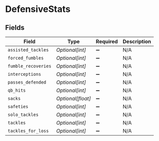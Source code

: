 # DefensiveStats


## Fields

| Field               | Type                | Required            | Description         |
| ------------------- | ------------------- | ------------------- | ------------------- |
| `assisted_tackles`  | *Optional[int]*     | :heavy_minus_sign:  | N/A                 |
| `forced_fumbles`    | *Optional[int]*     | :heavy_minus_sign:  | N/A                 |
| `fumble_recoveries` | *Optional[int]*     | :heavy_minus_sign:  | N/A                 |
| `interceptions`     | *Optional[int]*     | :heavy_minus_sign:  | N/A                 |
| `passes_defended`   | *Optional[int]*     | :heavy_minus_sign:  | N/A                 |
| `qb_hits`           | *Optional[int]*     | :heavy_minus_sign:  | N/A                 |
| `sacks`             | *Optional[float]*   | :heavy_minus_sign:  | N/A                 |
| `safeties`          | *Optional[int]*     | :heavy_minus_sign:  | N/A                 |
| `solo_tackles`      | *Optional[int]*     | :heavy_minus_sign:  | N/A                 |
| `tackles`           | *Optional[int]*     | :heavy_minus_sign:  | N/A                 |
| `tackles_for_loss`  | *Optional[int]*     | :heavy_minus_sign:  | N/A                 |